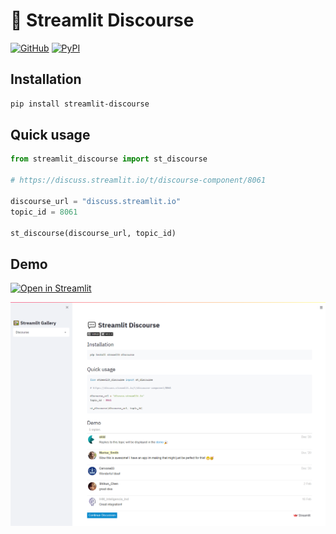 # 💬 Streamlit Discourse

[![GitHub][github_badge]][github_link] [![PyPI][pypi_badge]][pypi_link] 

## Installation

```sh
pip install streamlit-discourse
```

## Quick usage

```python
from streamlit_discourse import st_discourse

# https://discuss.streamlit.io/t/discourse-component/8061

discourse_url = "discuss.streamlit.io"
topic_id = 8061

st_discourse(discourse_url, topic_id)
```

## Demo

[![Open in Streamlit][share_badge]][share_link] 

[![Preview][share_img]][share_link]

[share_badge]: https://static.streamlit.io/badges/streamlit_badge_black_white.svg
[share_link]: https://share.streamlit.io/okld/streamlit-gallery/main?p=discourse
[share_img]: https://raw.githubusercontent.com/okld/streamlit-discourse/main/preview.png

[github_badge]: https://badgen.net/badge/icon/GitHub?icon=github&color=black&label
[github_link]: https://github.com/okld/streamlit-discourse

[pypi_badge]: https://badgen.net/pypi/v/streamlit-discourse?icon=pypi&color=black&label
[pypi_link]: https://pypi.org/project/streamlit-discourse
